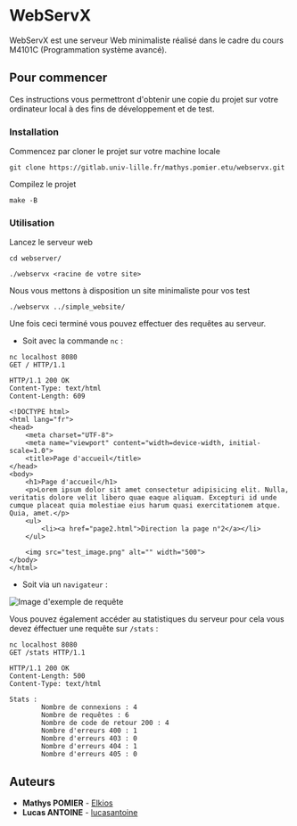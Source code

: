 # WebServX

WebServX est une serveur Web minimaliste réalisé dans le cadre du cours M4101C (Programmation système avancé).


## Pour commencer

Ces instructions vous permettront d'obtenir une copie du projet sur votre ordinateur local à des fins de développement et de test.

### Installation

Commencez par cloner le projet sur votre machine locale

```
git clone https://gitlab.univ-lille.fr/mathys.pomier.etu/webservx.git
```

Compilez le projet

```
make -B
```
### Utilisation

Lancez le serveur web

```
cd webserver/
```
```
./webservx <racine de votre site>
```
Nous vous mettons à disposition un site minimaliste pour vos test

```
./webservx ../simple_website/
```

Une fois ceci terminé vous pouvez effectuer des requêtes au serveur.

* Soit avec la commande `nc` :

```
nc localhost 8080
GET / HTTP/1.1

HTTP/1.1 200 OK
Content-Type: text/html
Content-Length: 609

<!DOCTYPE html>
<html lang="fr">
<head>
    <meta charset="UTF-8">
    <meta name="viewport" content="width=device-width, initial-scale=1.0">
    <title>Page d'accueil</title>
</head>
<body>
    <h1>Page d'accueil</h1>
    <p>Lorem ipsum dolor sit amet consectetur adipisicing elit. Nulla, veritatis dolore velit libero quae eaque aliquam. Excepturi id unde cumque placeat quia molestiae eius harum quasi exercitationem atque. Quia, amet.</p>
    <ul>
        <li><a href="page2.html">Direction la page n°2</a></li>
    </ul>

    <img src="test_image.png" alt="" width="500">
</body>
</html>
```

* Soit via un `navigateur` :

![Image d'exemple de requête](https://mathys-pomier.fr/images/image_exemple_webservx.png)

Vous pouvez également accéder au statistiques du serveur pour cela vous devez éffectuer une requête sur `/stats` :
```
nc localhost 8080
GET /stats HTTP/1.1

HTTP/1.1 200 OK
Content-Length: 500
Content-Type: text/html

Stats :
        Nombre de connexions : 4
        Nombre de requêtes : 6
        Nombre de code de retour 200 : 4
        Nombre d'erreurs 400 : 1
        Nombre d'erreurs 403 : 0
        Nombre d'erreurs 404 : 1
        Nombre d'erreurs 405 : 0
```

## Auteurs

* **Mathys POMIER** - [Elkios](https://github.com/Elkios)
* **Lucas ANTOINE** - [lucasantoine](https://github.com/lucasantoine)

